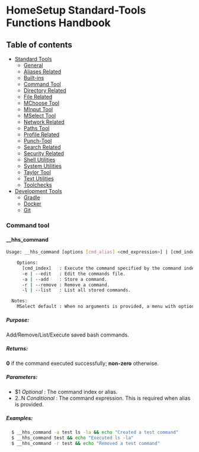 # HomeSetup Standard-Tools Functions Handbook

## Table of contents

<!-- toc -->
- [Standard Tools](../../functions.md#standard-tools)
  * [General](general.md)
  * [Aliases Related](aliases-related.md)
  * [Built-ins](built-ins.md)
  * [Command Tool](command-tool.md)
  * [Directory Related](directory-related.md)
  * [File Related](file-related.md)
  * [MChoose Tool](mchoose-tool.md)
  * [MInput Tool](minput-tool.md)
  * [MSelect Tool](mselect-tool.md)
  * [Network Related](network-related.md)
  * [Paths Tool](paths-tool.md)
  * [Profile Related](profile-related.md)
  * [Punch-Tool](punch-tool.md)
  * [Search Related](search-related.md)
  * [Security Related](security-related.md)
  * [Shell Utilities](shell-utilities.md)
  * [System Utilities](system-utilities.md)
  * [Taylor Tool](taylor-tool.md)
  * [Text Utilities](text-utilities.md)
  * [Toolchecks](toolchecks.md)
- [Development Tools](../../functions.md#development-tools)
  * [Gradle](../dev-tools/gradle-tools.md)
  * [Docker](../dev-tools/docker-tools.md)
  * [Git](../dev-tools/git-tools.md)
<!-- tocstop -->


### Command tool

#### __hhs_command

```bash
Usage: __hhs_command [options [cmd_alias] <cmd_expression>] | [cmd_index]

    Options:
      [cmd_index]   : Execute the command specified by the command index.
      -e | --edit   : Edit the commands file.
      -a | --add    : Store a command.
      -r | --remove : Remove a command.
      -l | --list   : List all stored commands.

  Notes:
    MSelect default : When no arguments is provided, a menu with options will be displayed.
```

##### **Purpose**:

Add/Remove/List/Execute saved bash commands.

##### **Returns**:

**0** if the command executed successfully; **non-zero** otherwise.

##### **Parameters**: 

  - $1 _Optional_ : The command index or alias.
  - $2..$N _Conditional_ : The command expression. This is required when alias is provided.

##### **Examples:**

```bash
  $ __hhs_command -a test ls -la && echo "Created a test command"
  $ __hhs_command test && echo "Executed ls -la"
  $ __hhs_command -r test && echo "Removed a test command"
```
